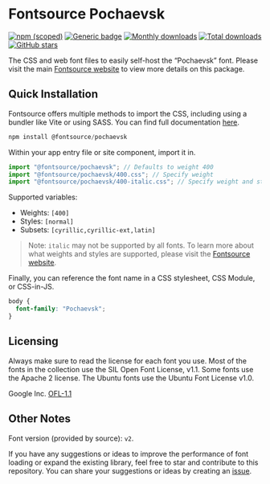 # Fontsource Pochaevsk

[![npm (scoped)](https://img.shields.io/npm/v/@fontsource/pochaevsk?color=brightgreen)](https://www.npmjs.com/package/@fontsource/pochaevsk) [![Generic badge](https://img.shields.io/badge/fontsource-passing-brightgreen)](https://github.com/fontsource/fontsource) [![Monthly downloads](https://badgen.net/npm/dm/@fontsource/pochaevsk)](https://github.com/fontsource/fontsource) [![Total downloads](https://badgen.net/npm/dt/@fontsource/pochaevsk)](https://github.com/fontsource/fontsource) [![GitHub stars](https://img.shields.io/github/stars/fontsource/fontsource.svg?style=social&label=Star)](https://github.com/fontsource/fontsource/stargazers)

The CSS and web font files to easily self-host the “Pochaevsk” font. Please visit the main [Fontsource website](https://fontsource.org/fonts/pochaevsk) to view more details on this package.

## Quick Installation

Fontsource offers multiple methods to import the CSS, including using a bundler like Vite or using SASS. You can find full documentation [here](https://fontsource.org/docs/getting-started/introduction).

```javascript
npm install @fontsource/pochaevsk
```

Within your app entry file or site component, import it in.

```javascript
import "@fontsource/pochaevsk"; // Defaults to weight 400
import "@fontsource/pochaevsk/400.css"; // Specify weight
import "@fontsource/pochaevsk/400-italic.css"; // Specify weight and style
```

Supported variables:
- Weights: `[400]`
- Styles: `[normal]`
- Subsets: `[cyrillic,cyrillic-ext,latin]`

> Note: `italic` may not be supported by all fonts. To learn more about what weights and styles are supported, please visit the [Fontsource website](https://fontsource.org/fonts/pochaevsk).

Finally, you can reference the font name in a CSS stylesheet, CSS Module, or CSS-in-JS.

```css
body {
  font-family: "Pochaevsk";
}
```

## Licensing
Always make sure to read the license for each font you use. Most of the fonts in the collection use the SIL Open Font License, v1.1. Some fonts use the Apache 2 license. The Ubuntu fonts use the Ubuntu Font License v1.0.

Google Inc.
[OFL-1.1](http://scripts.sil.org/OFL)

## Other Notes
Font version (provided by source): `v2`.

If you have any suggestions or ideas to improve the performance of font loading or expand the existing library, feel free to star and contribute to this repository. You can share your suggestions or ideas by creating an [issue](https://github.com/fontsource/fontsource/issues).